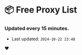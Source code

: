 # :package: Free Proxy List
### Updated every 15 minutes.

- Last updated: `2024-10-22 23:48`

:heart:
